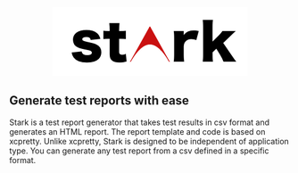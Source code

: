 <p align="center">
  <img src="stark.png" width="350" max-width="90%" alt="Stark" />
</p>

## Generate test reports with ease
Stark is a test report generator that takes test results in csv format and generates an HTML report. The report template and code is based on xcpretty. Unlike xcpretty, Stark is designed to be independent of application type. You can generate any test report from a csv defined in a specific format.
